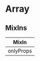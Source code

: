 # Array

## MixIns

<!-- @vuese:Array:mixIns:start -->
|MixIn|
|---|
|onlyProps|

<!-- @vuese:Array:mixIns:end -->


